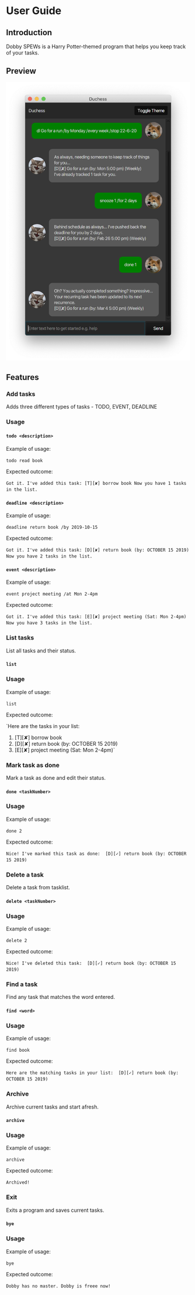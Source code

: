 # User Guide

## Introduction
Dobby SPEWs is a Harry Potter-themed program that helps you keep track of your tasks.

## Preview
![UI Preview](/docs/Ui.png)

## Features
### Add tasks 
Adds three different types of tasks - TODO, EVENT, DEADLINE

### Usage

#### `todo <description>` 

Example of usage: 

`todo read book`

Expected outcome:

`Got it. I've added this task:
  [T][✘] borrow book
Now you have 1 tasks in the list.`

#### `deadline <description>` 

Example of usage: 

`deadline return book /by 2019-10-15`

Expected outcome:

`Got it. I've added this task:
  [D][✘] return book (by: OCTOBER 15 2019)
Now you have 2 tasks in the list.`


#### `event <description>` 

Example of usage: 

`event project meeting /at Mon 2-4pm`

Expected outcome:

`Got it. I've added this task:
  [E][✘] project meeting (Sat: Mon 2-4pm)
Now you have 3 tasks in the list.`

### List tasks 
List all tasks and their status.

#### `list` 
### Usage
Example of usage: 

`list`

Expected outcome:

`Here are the tasks in your list:
1. [T][✘] borrow book
2. [D][✘] return book (by: OCTOBER 15 2019)
3. [E][✘] project meeting (Sat: Mon 2-4pm)`

### Mark task as done
Mark a task as done and edit their status.
#### `done <taskNumber>` 

### Usage
Example of usage: 

`done 2`

Expected outcome:

`Nice! I've marked this task as done: 
  [D][✓] return book (by: OCTOBER 15 2019)`
  
### Delete a task
Delete a task from tasklist.
#### `delete <taskNumber>` 

### Usage
Example of usage: 

`delete 2`

Expected outcome:

`Nice! I've deleted this task: 
  [D][✓] return book (by: OCTOBER 15 2019)`

### Find a task
Find any task that matches the word entered.
#### `find <word>` 

### Usage
Example of usage: 

`find book`

Expected outcome:

`Here are the matching tasks in your list: 
  [D][✓] return book (by: OCTOBER 15 2019)`
  
### Archive
Archive current tasks and start afresh.
#### `archive` 

### Usage
Example of usage: 

`archive`

Expected outcome:

`Archived!`
  
### Exit
Exits a program and saves current tasks.
#### `bye` 

### Usage
Example of usage: 

`bye`

Expected outcome:

`Dobby has no master. Dobby is freee now!`
